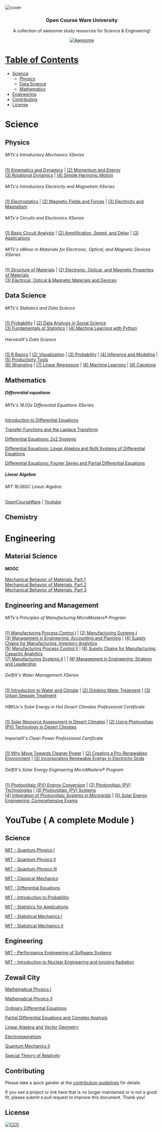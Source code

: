 ![cover](https://user-images.githubusercontent.com/24739579/75378927-da7a9880-58d4-11ea-9930-2b6f0afde9fd.png)

<h3 align="center">Open Course Ware University</h3>
<p align="center">
  A collection of awesome study resources for Science & Engineering!
</p>
<p align="center">
  <a href="https://github.com/sindresorhus/awesome">
    <img alt="Awesome" src="https://cdn.rawgit.com/sindresorhus/awesome/d7305f38d29fed78fa85652e3a63e154dd8e8829/media/badge.svg">
</p>


# Table of Contents
- [Science](#science) 
  - [Physics](#physics)
  - [Data Science](#data-science)
  - [Mathematics](#mathematics)
- [Engineering](#Engineering)
- [Contributing](#Contributing)
- [License](#License)

# Science

## Physics

###### MITx's Introductory Mechanics XSeries
[(1) Kinematics and Dynamics](https://www.edx.org/course/mechanics-kinematics-and-dynamics) | [(2) Momentum and Energy](https://www.edx.org/course/mechanics-momentum-and-energy) \
[(3) Rotational Dynamics](https://www.edx.org/course/mechanics-rotational-dynamics) | [(4) Simple Harmonic Motion](https://www.edx.org/course/mechanics-simple-harmonic-motion)

###### MITx's Introductory Electricity and Magnetism XSeries
[(1) Electrostatics](https://www.edx.org/course/electricity-and-magnetism-electrostatics) | [(2) Magnetic Fields and Forces](https://www.edx.org/course/electricity-and-magnetism-magnetic-fields-and-forc) | [(3) Electricity and Magnetism](https://www.edx.org/course/electricity-and-magnetism-maxwells-equations)

###### MITx's Circuits and Electronics XSeries
[(1) Basic Circuit Analysis](https://www.edx.org/course/circuits-and-electronics-1-basic-circuit-analysi-2) | [(2) Amplification, Speed, and Delay](https://www.edx.org/course/circuits-and-electronics-2-amplification-speed-a-2) | [(3) Applications](https://www.edx.org/course/circuits-and-electronics-3-applications-2)

###### MITx's xMinor in Materials for Electronic, Optical, and Magnetic Devices XSeries

[(1) Structure of Materials](https://www.edx.org/course/structure-of-materials) | [(2) Electronic, Optical, and Magnetic Properties of Materials](https://www.edx.org/course/electronic-optical-and-magnetic-properties-of-mate) \
[(3) Electrical, Optical & Magnetic Materials and Devices](https://www.edx.org/course/electrical-optical-magnetic-materials-and-devices)



## Data Science

###### MITx's Statistics and Data Science 

[(1) Probability](https://www.edx.org/course/probability-the-science-of-uncertainty-and-data) | [(2) Data Analysis in Social Science](https://www.edx.org/course/data-analysis-in-social-scienceassessing-your-know) \
[(3) Fundamentals of Statistics](https://www.edx.org/course/fundamentals-of-statistics) | [(4) Machine Learning with Python](https://www.edx.org/course/machine-learning-with-python-from-linear-models-to)


###### HarvardX's Data Science

[(1) R Basics](https://www.edx.org/course/data-science-r-basics) | [(2) Visualization](https://www.edx.org/course/data-science-visualization) | [(3) Probability](https://www.edx.org/course/data-science-probability) | [(4) Inference and Modeling](https://www.edx.org/course/data-science-inference-and-modeling) | [(5) Productivity Tools](https://www.edx.org/course/data-science-productivity-tools) \
[(6) Wrangling](https://www.edx.org/course/data-science-wrangling) | [(7) Linear Regression](https://www.edx.org/course/data-science-linear-regression) | [(8) Machine Learning](https://www.edx.org/course/data-science-machine-learning) | [(9) Capstone](https://www.edx.org/course/data-science-capstone)



## Mathematics 

##### Differential equations

###### MITx's 18.03x Differential Equations XSeries

[Introduction to Differential Equations](https://www.edx.org/course/introduction-to-differential-equations-2)

[Transfer Functions and the Laplace Transform](https://www.edx.org/course/transfer-functions-and-the-laplace-transform)

[Differential Equations: 2x2 Systems](https://www.edx.org/course/differential-equations-2x2-systems)

[Differential Equations: Linear Algebra and NxN Systems of Differential Equations](https://www.edx.org/course/differential-equations-linear-algebra-and-nxn-syst)

[Differential Equations: Fourier Series and Partial Differential Equations](https://www.edx.org/course/differential-equations-fourier-series-and-partial)

##### Linear Algebra
###### MIT 18.06SC Linear Algebra 
[OpenCourseWare](https://ocw.mit.edu/courses/mathematics/18-06sc-linear-algebra-fall-2011/index.htm) | [Youtube](https://www.youtube.com/watch?v=7UJ4CFRGd-U&list=PL221E2BBF13BECF6C)


## Chemistry 



# Engineering

## Material Science

#### MOOC
[Mechanical Behavior of Materials, Part 1](https://www.edx.org/course/mechanical-behavior-of-materials-part-1-linear-ela) \
[Mechanical Behavior of Materials, Part 2](https://www.edx.org/course/mechanical-behavior-of-materials-part-2-stress-tra) \
[Mechanical Behavior of Materials, Part 3](https://www.edx.org/course/mechanical-behavior-of-materials-part-3-time-depen) 




## Engineering and Management

###### MITx's Principles of Manufacturing MicroMasters® Program

[(1) Manufacturing Process Control I](https://www.edx.org/course/manufacturing-process-control-i) | [(2) Manufacturing Systems I](https://www.edx.org/course/manufacturing-systems-i) \
[(3) Management in Engineering: Accounting and Planning](https://www.edx.org/course/management-in-engineering-i) | [(4) Supply Chains for Manufacturing: Inventory Analytics](https://www.edx.org/course/supply-chains-for-manufacturing-i) \
[(5) Manufacturing Process Control II](https://www.edx.org/course/manufacturing-process-control-ii) | [(6) Supply Chains for Manufacturing: Capacity Analytics](https://www.edx.org/course/supply-chains-for-manufacturing-ii) \
[(7) Manufacturing Systems II](https://www.edx.org/course/manufacturing-systems-ii) | | [(8) Management in Engineering: Strategy and Leadership](https://www.edx.org/course/management-in-engineering-ii) 

###### DelftX's Water Management XSeries 

[(1) Introduction to Water and Climate](https://www.edx.org/course/introduction-to-water-and-climate) | [(2) Drinking Water Treatment](https://www.edx.org/course/drinking-water-treatment-2) | [(3) Urban Sewage Treatment](https://www.edx.org/course/urban-sewage-treatment) 

###### HBKUx's Solar Energy in Hot Desert Climates Professional Certificate

[(1) Solar Resource Assessment in Desert Climates](https://www.edx.org/course/solar-resource-assessment-in-desert-climates) | [(2) Using Photovoltaic (PV) Technology in Desert Climates](https://www.edx.org/course/using-photovoltaic-pv-technology-in-desert-climate)


###### ImperialX's Clean Power Professional Certificate 

[(1) Why Move Towards Cleaner Power](https://www.edx.org/course/why-move-towards-cleaner-power) | [(2) Creating a Pro-Renewables Environment](https://www.edx.org/course/creating-a-pro-renewables-environment) | [(3) Incorporating Renewable Energy in Electricity Grids](https://www.edx.org/course/incorporating-renewable-energy-in-electricity-grid) 


###### DelftX's Solar Energy Engineering MicroMasters® Program

[(1) Photovoltaic (PV) Energy Conversion](https://www.edx.org/course/solar-energy-photovoltaic-pv-energy-conversion) | [(2) Photovoltaic (PV) Technologies](https://www.edx.org/course/solar-energy-photovoltaic-pv-technologies) | [(3) Photovoltaic (PV) Systems](https://www.edx.org/course/solar-energy-photovoltaic-pv-systems) \
[(4) Integration of Photovoltaic Systems in Microgrids](https://www.edx.org/course/solar-energy-integration-of-photovoltaic-systems-i) | [(5) Solar Energy Engineering: Comprehensive Exams](https://www.edx.org/course/solar-energy-engineering-comprehensive-exams)



# YouTube ( A complete Module )

## Science

[MIT - Quantum Physics I](https://www.youtube.com/watch?v=jANZxzetPaQ&list=PLUl4u3cNGP60cspQn3N9dYRPiyVWDd80G)

[MIT - Quantum Physics II](https://www.youtube.com/watch?v=QI13S04w8dM&list=PLUl4u3cNGP60QlYNsy52fctVBOlk-4lYx)

[MIT - Quantum Physics III](https://www.youtube.com/watch?v=_OZXEb8FxZQ&list=PLUl4u3cNGP60Zcz8LnCDFI8RPqRhJbb4L)

[MIT - Classical Mechanics](https://www.youtube.com/watch?v=F3N5EkMX_ks&list=PLUl4u3cNGP61qDex7XslwNJ-xxxEFzMNV)

[MIT - Differential Equations](https://www.youtube.com/watch?v=XDhJ8lVGbl8&list=PLEC88901EBADDD980)

[MIT - Introduction to Probability](https://www.youtube.com/watch?v=1uW3qMFA9Ho&list=PLUl4u3cNGP60hI9ATjSFgLZpbNJ7myAg6)

[MIT - Statistics for Applications](https://www.youtube.com/watch?v=VPZD_aij8H0&list=PLUl4u3cNGP60uVBMaoNERc6knT_MgPKS0)

[MIT - Statistical Mechanics I](https://www.youtube.com/watch?v=4RX_lpoGRBg&list=PLUl4u3cNGP60gl3fdUTKRrt5t_GPx2sRg)

[MIT - Statistical Mechanics II](https://www.youtube.com/watch?v=2MaQKFHqYBw&list=PLUl4u3cNGP63HkEHvYaNJiO0UCUmY0Ts7)



## Engineering
[MIT - Performance Engineering of Software Systems](https://www.youtube.com/watch?v=o7h_sYMk_oc&list=PLUl4u3cNGP63VIBQVWguXxZZi0566y7Wf)

[MIT - Introduction to Nuclear Engineering and Ionizing Radiation](https://www.youtube.com/watch?v=7LyvAVjQUR8&list=PLUl4u3cNGP61FVzAxBP09w2FMQgknTOqu)


## Zewail City

[Mathematical Physics I](https://www.youtube.com/watch?v=ISSKc4H3Fg0&list=PL-XWNe_oYcGPNEZGQHj1G_meW5wytbj5J)

[Mathematical Physics II](https://www.youtube.com/watch?v=823CYznx4Is&list=PL-XWNe_oYcGOnRvkXNBOJbUXGFrSneeXd_)

[Ordinary Differential Equations](https://www.youtube.com/watch?v=nSzd35CUi5A&list=PL-XWNe_oYcGOkjUerkx2IQVrnvEkh9me4)

[Partial Differential Equations and Complex Analysis](https://www.youtube.com/watch?v=5jTN8C3LYrk&list=PL-XWNe_oYcGNTdsQ57exHIfw9cz5A8XAl)

[Linear Algebra and Vector Geometry](https://www.youtube.com/watch?v=bMTU8brzEwA&list=PL-XWNe_oYcGP-ZoRaODBHsRCQltIHKq6A)

[Electromagnetism](https://www.youtube.com/watch?v=uRbhUVtnxqo&list=PL-XWNe_oYcGMg3b2x4xpv_AptvvY-Z86g)

[Quantum Mechanics II](https://www.youtube.com/watch?v=rryxc2uxwRA&list=PL-XWNe_oYcGMgJC-hRSTO-HaNNlsFRYbe)

[Special Theory of Relativity](https://www.youtube.com/watch?v=5GGgDqUkN4k&list=PL-XWNe_oYcGPXF5Cd8P0oFvTFIB-7tV_z)


## Contributing
Please take a quick gander at the [contribution guidelines](https://github.com/HeshamFS/OpenCourseWare/blob/master/CONTRIBUTING.md) for details

If you see a project or link here that is no longer maintained or is not a good fit, please submit a pull request to improve this document. Thank you!

## License

[![CC0](http://mirrors.creativecommons.org/presskit/buttons/88x31/svg/cc-zero.svg)](https://creativecommons.org/publicdomain/zero/1.0/)
